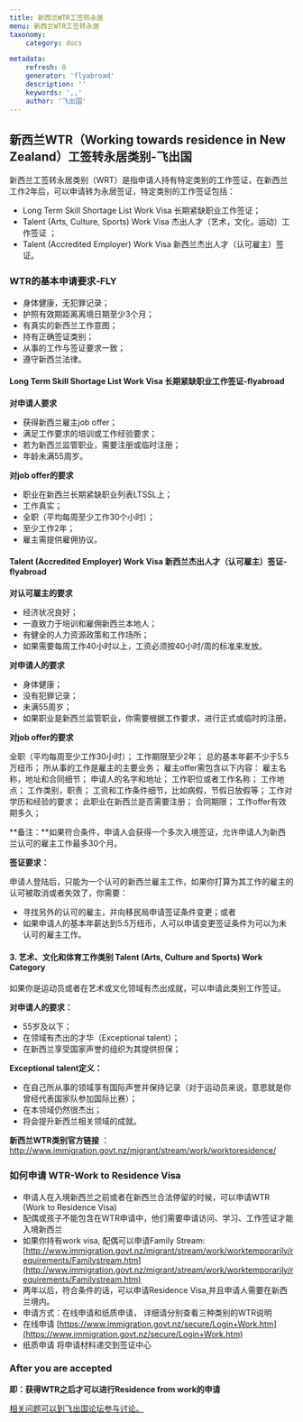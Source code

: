 ```yaml
---
title: 新西兰WTR工签转永居
menu: 新西兰WTR工签转永居
taxonomy:
    category: docs

metadata:
    refresh: 0
    generator: 'flyabroad'
    description: ''
    keywords: ',,'
    author: '飞出国'
---
```


## 新西兰WTR（Working towards residence in New Zealand）工签转永居类别-飞出国

新西兰工签转永居类别（WRT）是指申请人持有特定类别的工作签证，在新西兰工作2年后，可以申请转为永居签证，特定类别的工作签证包括：

* Long Term Skill Shortage List Work Visa 长期紧缺职业工作签证；
* Talent (Arts, Culture, Sports) Work Visa 杰出人才（艺术，文化，运动）工作签证 ；
* Talent (Accredited Employer) Work Visa 新西兰杰出人才（认可雇主）签证。

### WTR的基本申请要求-FLY

* 身体健康，无犯罪记录；
* 护照有效期距离离境日期至少3个月；
* 有真实的新西兰工作意图；
* 持有正确签证类别；
* 从事的工作与签证要求一致；
* 遵守新西兰法律。

####  Long Term Skill Shortage List Work Visa 长期紧缺职业工作签证-flyabroad

**对申请人要求**

* 获得新西兰雇主job offer；
* 满足工作要求的培训或工作经验要求；
* 若为新西兰监管职业，需要注册或临时注册；
* 年龄未满55周岁。

**对job offer的要求**

* 职业在新西兰长期紧缺职业列表LTSSL上；
* 工作真实；
* 全职（平均每周至少工作30个小时）；
* 至少工作2年；
* 雇主需提供雇佣协议。

#### Talent (Accredited Employer) Work Visa 新西兰杰出人才（认可雇主）签证-flyabroad

**对认可雇主的要求**

* 经济状况良好；
* 一直致力于培训和雇佣新西兰本地人；
* 有健全的人力资源政策和工作场所；
* 如果需要每周工作40小时以上，工资必须按40小时/周的标准来发放。

**对申请人的要求**

* 身体健康；
* 没有犯罪记录；
* 未满55周岁；
* 如果职业是新西兰监管职业，你需要根据工作要求，进行正式或临时的注册。

**对job offer的要求**

全职（平均每周至少工作30小时）；
工作期限至少2年；
总的基本年薪不少于5.5万纽币；
所从事的工作是雇主的主要业务；
雇主offer需包含以下内容：
雇主名称，地址和合同细节；
申请人的名字和地址；
工作职位或者工作名称；
工作地点；
工作类别，职责；
工资和工作条件细节，比如病假，节假日放假等；
工作对学历和经验的要求；
此职业在新西兰是否需要注册；
合同期限；
工作offer有效期多久；

**备注：**如果符合条件，申请人会获得一个多次入境签证，允许申请人为新西兰认可的雇主工作最多30个月。

**签证要求：**

申请人登陆后，只能为一个认可的新西兰雇主工作，如果你打算为其工作的雇主的认可被取消或者失效了，你需要：

- 寻找另外的认可的雇主，并向移民局申请签证条件变更；或者
- 如果申请人的基本年薪达到5.5万纽币，人可以申请变更签证条件为可以为未认可的雇主工作。


#### 3. 艺术、文化和体育工作类别 Talent (Arts, Culture and Sports) Work Category ####


如果你是运动员或者在艺术或文化领域有杰出成就，可以申请此类别工作签证。

**对申请人的要求：**

- 55岁及以下；
- 在领域有杰出的才华（Exceptional talent）；
- 在新西兰享受国家声誉的组织为其提供担保；

**Exceptional talent定义：**

- 在自己所从事的领域享有国际声誉并保持记录（对于运动员来说，意思就是你曾经代表国家队参加国际比赛）；
- 在本领域仍然很杰出；
- 将会提升新西兰相关领域的成就。


**新西兰WTR类别官方链接** ： http://www.immigration.govt.nz/migrant/stream/work/worktoresidence/

### 如何申请 WTR-Work to Residence Visa

- 申请人在入境新西兰之前或者在新西兰合法停留的时候，可以申请WTR (Work to Residence Visa)
- 配偶或孩子不能包含在WTR申请中，他们需要申请访问、学习、工作签证才能入境新西兰
- 如果你持有work visa, 配偶可以申请Family Stream: [http://www.immigration.govt.nz/migrant/stream/work/worktemporarily/requirements/Familystream.htm](http://www.immigration.govt.nz/migrant/stream/work/worktemporarily/requirements/Familystream.htm)
- 两年以后，符合条件的话，可以申请Residence Visa,并且申请人需要在新西兰境内。
- 申请方式：在线申请和纸质申请， 详细请分别查看三种类别的WTR说明
 - 在线申请 [https://www.immigration.govt.nz/secure/Login+Work.htm](https://www.immigration.govt.nz/secure/Login+Work.htm)
 - 纸质申请 将申请材料递交到签证中心

### After you are accepted

**即：获得WTR之后才可以进行Residence from work的申请**

[相关问题可以到飞出国论坛参与讨论。](http://bbs.fcgvisa.com/t/4725?target=_blank)
